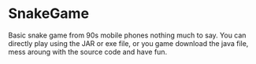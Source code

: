 # SnakeGame
Basic snake game from 90s mobile phones nothing much to say.
You can directly play using the JAR or exe file, or you game download the java file, mess aroung with the source code and have fun.
